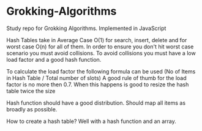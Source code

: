 # Grokking-Algorithms
Study repo for Grokking Algorithms. Implemented in JavaScript

Hash Tables take in Average Case O(1) for search, insert, delete and for worst case O(n) for all of them.
In order to ensure you don't hit worst case scenario you must avoid collisions.
To avoid collisions you must have a low load factor and a good hash function.

To calculate the load factor the following formula can be used (No of Items in Hash Table / Total number of slots)
A good rule of thumb for the load factor is no more then 0.7. 
When this happens is good to resize the hash table twice the size

Hash function should have a good distribution. Should map all items as broadly as possible.

How to create a hash table? Well with a hash function and an array.
